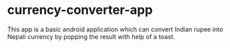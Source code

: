 # currency-converter-app
This app is a basic android application which can convert Indian rupee into Nepali currency by popping the result with help of a toast.
